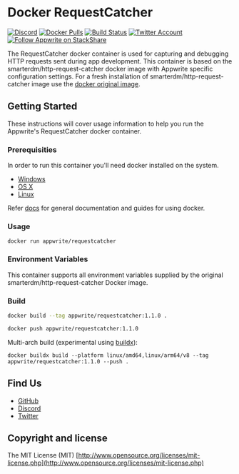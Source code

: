 # Docker RequestCatcher

[![Discord](https://img.shields.io/discord/564160730845151244?label=discord&style=flat-square)](https://appwrite.io/discord)
[![Docker Pulls](https://img.shields.io/docker/pulls/appwrite/requestcatcher?color=f02e65&style=flat-square)](https://hub.docker.com/r/appwrite/requestcatcher)
[![Build Status](https://img.shields.io/travis/com/appwrite/docker-requestcatcher?style=flat-square)](https://travis-ci.com/appwrite/docker-requestcatcher)
[![Twitter Account](https://img.shields.io/twitter/follow/appwrite?color=00acee&label=twitter&style=flat-square)](https://twitter.com/appwrite)
[![Follow Appwrite on StackShare](https://img.shields.io/badge/follow%20on-stackshare-blue?style=flat-square)](https://stackshare.io/appwrite)

The RequestCatcher docker container is used for capturing and debugging HTTP requests sent during app development. This container is based on the smarterdm/http-request-catcher docker image with Appwrite specific configuration settings. For a fresh installation of smarterdm/http-request-catcher image use the [docker original image](https://github.com/SmarterDM/http-request-catcher).

## Getting Started

These instructions will cover usage information to help you run the Appwrite's RequestCatcher docker container.

### Prerequisities

In order to run this container you'll need docker installed on the system.

* [Windows](https://docs.docker.com/docker-for-windows/install/)
* [OS X](https://docs.docker.com/docker-for-mac/install/)
* [Linux](https://docs.docker.com/engine/install/)

Refer [docs](https://docs.docker.com/) for general documentation and guides for using docker.

### Usage

```shell
docker run appwrite/requestcatcher
```

### Environment Variables

This container supports all environment variables supplied by the original smarterdm/http-request-catcher Docker image.

### Build

```bash
docker build --tag appwrite/requestcatcher:1.1.0 .

docker push appwrite/requestcatcher:1.1.0
```

Multi-arch build (experimental using [buildx](https://github.com/docker/buildx)):

```
docker buildx build --platform linux/amd64,linux/arm64/v8 --tag appwrite/requestcatcher:1.1.0 --push .
```

## Find Us

* [GitHub](https://github.com/appwrite)
* [Discord](https://appwrite.io/discord)
* [Twitter](https://twitter.com/appwrite)

## Copyright and license

The MIT License (MIT) [http://www.opensource.org/licenses/mit-license.php](http://www.opensource.org/licenses/mit-license.php)


